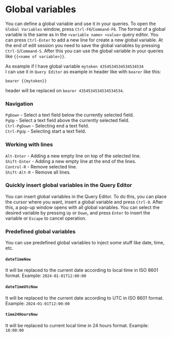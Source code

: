 # Global variables

You can define a global variable and use it in your queries. To open the `Global Variables` window, press `Ctrl-F6`/`Command-F6`.
The format of a global variable is the same as in the `<variable name> <value>` query editor.
You can press `Ctrl-Enter` to add a new line for create a new global variable.
At the end of edit session you need to save the global variables by pressing `Ctrl-S`/`Command-S`.
After this you can use the global variable in your queries like `{{<name of variable>}}`.  
  
As example if I have global variable `mytoken 4354534534534534534`  
I can use it in `Query Editor` as example in header like with `bearer` like this:
```
bearer {{mytoken}}
```
header will be replaced on `bearer 4354534534534534534`.

### Navigation
`PgDown` - Select a text field below the currently selected field.  
`PgUp` - Select a text field above the currently selected field.  
`Ctrl-PgDown` - Selecting end a text field.  
`Ctrl-PgUp` - Selecting start a text field.

### Working with lines
`Alt-Enter` - Adding a new empty line on top of the selected line.  
`Shift-Enter` - Adding a new empty line at the end of the lines.  
`Control-R` - Remove selected line.  
`Shift-Alt-R` - Remove all lines.

### Quickly insert global variables in the Query Editor
You can insert global variables in the Query Editor. To do this, you can place the cursor where you want, insert a global variable and press `Ctrl-0`.
After this, a pop-up window opens with all global variables. You can select the desired variable by pressing `Up` or `Down`, and press `Enter` to insert the variable or `Escape` to cancel operation.

### Predefined global variables
You can use predefined global variables to inject some stuff like date, time, etc.

#### `dateTimeNow`

It will be replaced to the current date according to local time in ISO 8601 format.
Example: `2024-01-01T12:00:00`

#### `dateTimeUtcNow`

It will be replaced to the current date according to UTC in ISO 8601 format.
Example: `2024-01-01T12:00:00`

#### `time24HoursNow`

It will be replaced to current local time in 24 hours format.
Example: `18:00:00`
